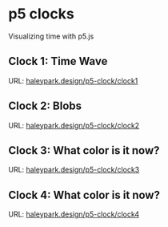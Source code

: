 # p5 clocks
Visualizing time with p5.js

## Clock 1: Time Wave
URL: [haleypark.design/p5-clock/clock1](http://haleypark.design/p5-clock/clock1)

## Clock 2: Blobs
URL: [haleypark.design/p5-clock/clock2](http://haleypark.design/p5-clock/clock2)

## Clock 3: What color is it now?
URL: [haleypark.design/p5-clock/clock3](http://haleypark.design/p5-clock/clock3)

## Clock 4: What color is it now?
URL: [haleypark.design/p5-clock/clock4](http://haleypark.design/p5-clock/clock4)
